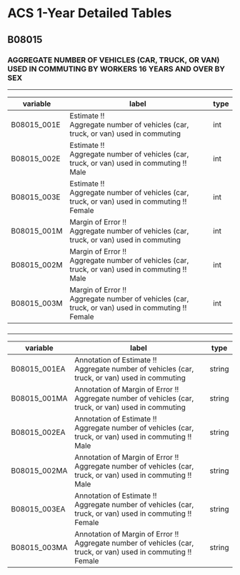 # ACS 1-Year Detailed Tables

## B08015

### AGGREGATE NUMBER OF VEHICLES (CAR, TRUCK, OR VAN) USED IN COMMUTING BY WORKERS 16 YEARS AND OVER BY SEX

___

| variable | label | type |
| ----- | ----- | ----- |
| B08015_001E | Estimate !!<br>Aggregate number of vehicles (car, truck, or van) used in commuting | int |
| B08015_002E | Estimate !!<br>Aggregate number of vehicles (car, truck, or van) used in commuting !!<br>Male | int |
| B08015_003E | Estimate !!<br>Aggregate number of vehicles (car, truck, or van) used in commuting !!<br>Female | int |
| B08015_001M | Margin of Error !!<br>Aggregate number of vehicles (car, truck, or van) used in commuting | int |
| B08015_002M | Margin of Error !!<br>Aggregate number of vehicles (car, truck, or van) used in commuting !!<br>Male | int |
| B08015_003M | Margin of Error !!<br>Aggregate number of vehicles (car, truck, or van) used in commuting !!<br>Female | int |
### 

___

| variable | label | type |
| ----- | ----- | ----- |
| B08015_001EA | Annotation of Estimate !!<br>Aggregate number of vehicles (car, truck, or van) used in commuting | string |
| B08015_001MA | Annotation of Margin of Error !!<br>Aggregate number of vehicles (car, truck, or van) used in commuting | string |
| B08015_002EA | Annotation of Estimate !!<br>Aggregate number of vehicles (car, truck, or van) used in commuting !!<br>Male | string |
| B08015_002MA | Annotation of Margin of Error !!<br>Aggregate number of vehicles (car, truck, or van) used in commuting !!<br>Male | string |
| B08015_003EA | Annotation of Estimate !!<br>Aggregate number of vehicles (car, truck, or van) used in commuting !!<br>Female | string |
| B08015_003MA | Annotation of Margin of Error !!<br>Aggregate number of vehicles (car, truck, or van) used in commuting !!<br>Female | string |

